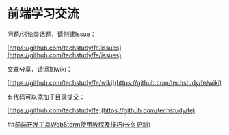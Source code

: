 前端学习交流
=========================

  
问题/讨论类话题，请创建Issue：


[https://github.com/techstudy/fe/issues](https://github.com/techstudy/fe/issues)

   

文章分享，请添加wiki：


[https://github.com/techstudy/fe/wiki](https://github.com/techstudy/fe/wiki)


有代码可以添加子目录提交： 

[https://github.com/techstudy/fe](https://github.com/techstudy/fe)
 

##[前端开发工具WebStorm使用教程及技巧(长久更新)](https://github.com/techstudy/fe/blob/master/article/%E5%89%8D%E7%AB%AF%E5%BC%80%E5%8F%91%E5%B7%A5%E5%85%B7WebStorm%E7%9A%84%E4%BD%BF%E7%94%A8%E6%95%99%E7%A8%8B.md)